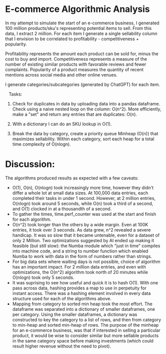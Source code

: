 # E-commerce Algorithmic Analysis


In my attempt to simulate the start of an e-commerce business, I generated 100 million products/sku's representing potential items to sell. From this data, I extract 2 million. For each item I generate a single sellability column that I envision to be correlated to profitability - competitiveness + popularity.

Profitability represents the amount each product can be sold for, minus the cost to buy and import. Competitiveness represents a measure of the number of existing similar products with favorable reviews and fewer complaints. Popularity of a product measures the quantity of recent mentions across social media and other online venues.

I generate categories/subcategories (generated by ChatGPT) for each item.

  
Tasks: 

1. Check for duplicates in data by uploading data into a pandas dataframe. Check using a naive nested loop on the column: O(n^2). More efficiently, make a "set" and return any entries that are duplicates: O(n). 

2. With a dictionary I can do an SKU lookup in O(1).

3. Break the data by category, create a priority queue Minheap (O(n)) that maximizes sellability. Within each category, sort each heap for a total time complexity of O(nlogn).


# Discussion:

The algorithms produced results as expected with a few caveats:
- O(1), O(n), O(nlogn) took increasingly more time, however they didn't differ a whole lot at small data sizes. At 100,000 data entries, each completed their tasks in under 1 second. However, at 2 million entries, O(nlogn) took around 5 seconds, while O(n) took a third of a second, and O(1) clocked in at a thousandth of a second.
- To gather the times, time.perf_counter was used at the start and finish for each algorithm.
- O(n^2) took longer than the others by a wide margin. Even at 100K entries, it took over 3 seconds. As data grew, n^2 revealed a severe handicap. It was so slow that it became untenable, even for a dataset of only 2 Million. Two optimizations suggested by AI ended up making it feasible (but still slow): the Numba module which "just in time" compiles into machine code, and a string to number function which enabled Numba to work with data in the form of numbers rather than strings.
- For big data sets where waiting days is not possible, choice of algorithm has an important impact. For 2 million data entries, and even with optimizations, the O(n^2) algorithm took north of 20 minutes while O(nlogn) took only 5 seconds. 
- It was suprising to see how useful and quick it is to hash O(1). With one pass across data, hashing provides a map to use in perpetuity for instant access. There was a hashing element involved in every data structure used for each of the algorithms above.
- Mapping from category to sorted min heap took the most effort. The dataframe was separated into a dictionary of smaller dataframes, one per category. Using the smaller dataframes, a dictionary was constructed to key the category to a list of rows, and then from category to min-heap and sorted min-heap of rows. The purpose of the minheap for an e-commerce business, was that if interested in selling a particular product, it would be wise to consider similar but more sellable products in the same category space before making investments (which could result higher revenue without the need to pivot).
